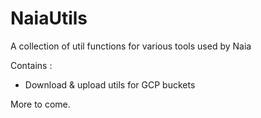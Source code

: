 # NaiaUtils
A collection of util functions for various tools used by Naia

Contains :

- Download & upload utils for GCP buckets

More to come.